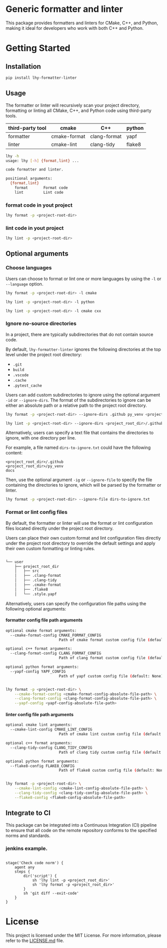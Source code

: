 # Generic formatter and linter

This package provides formatters and linters for CMake, C++, and Python, making it ideal for developers who work with both C++ and Python.

# Getting Started

## Installation

```sh
pip install lhy-formatter-linter
```

## Usage

The formatter or linter will recursively scan your project directory, formatting or linting all CMake, C++, and Python code using third-party tools.

| third-party tool | cmake        | C++             | python | 
|------------------|--------------|-----------------|--------|
| formatter        | cmake-format | clang-format    | yapf   | 
| linter           | cmake-lint   | clang-tidy      | flake8 | 

```sh
lhy -h
usage: lhy [-h] {format,lint} ...

code formatter and linter.

positional arguments:
  {format,lint}
    format       Format code
    lint         Lint code
```

### format code in yout project

```sh
lhy format -p <project-root-dir> 
```
### lint code in yout project

```sh
lhy lint -p <project-root-dir> 
```

## Optional arguments

### Choose languages 

Users can choose to format or lint one or more languages by using the `-l` or `--language` option.


```sh
lhy format -p <project-root-dir> -l cmake
```

```sh
lhy lint -p <project-root-dir> -l python
```

```sh
lhy lint -p <project-root-dir> -l cmake cxx
```

### Ignore no-source directories

In a project, there are typically subdirectories that do not contain source code.

By default, `lhy-formatter-linter` ignores the following directories at the top level under the project root directory:

* `.git`
* `build`
* `.vscode`
* `.cache`
* `.pytest_cache`

Users can add custom subdirectories to ignore using the optional argument `-id` or `--ignore-dirs`. The format of the subdirectories to ignore can be either an absolute path or a relative path to the project root directory.


```sh
lhy format -p <project-root-dir> --ignore-dirs .github py_venv <project_root_dir>/docs
```

```sh
lhy lint -p <project-root-dir> --ignore-dirs <project_root_dir>/.github  <project_root_dir>/py_venv docs
```
Alternatively, users can specify a text file that contains the directories to ignore, with one directory per line.

For example, a file named `dirs-to-ignore.txt` could have the following content:

```
<project_root_dir>/.github
<project_root_dir>/py_venv
docs
```
Then, use the optional argument `-ig` or `--ignore-file` to specify the file containing the directories to ignore, which will be parsed by the formatter or linter.

```sh
lhy format -p <project-root-dir> --ignore-file dirs-to-ignore.txt
```

### Format or lint config files

By default, the formatter or linter will use the format or lint configuration files located directly under the project root directory.

Users can place their own custom format and lint configuration files directly under the project root directory to override the default settings and apply their own custom formatting or linting rules.


```sh

└── user
    ├── project_root_dir
    │   ├── src
    │   ├── .clang-format
    │   ├── .clang-tidy
    │   ├── .cmake-format
    │   ├── .flake8
    │   └── .style.yapf

```
Alternatively, users can specify the configuration file paths using the following optional arguments:

#### formatter config file path arguments
```sh
optional cmake format arguments:
  --cmake-format-config CMAKE_FORMAT_CONFIG
                        Path of cmake format custom config file (default: None)

optional c++ format arguments:
  --clang-format-config CLANG_FORMAT_CONFIG
                        Path of clang format custom config file (default: None)

optional python format arguments:
  --yapf-config YAPF_CONFIG
                        Path of yapf custom config file (default: None)
```

```sh

lhy format -p <project-root-dir> \
    --cmake-format-config <cmake-format-config-absolute-file-path> \
    --clang-format-config <clang-format-config-absolute-file-path> \
    --yapf-config <yapf-config-absolute-file-path>
```


#### linter config file path arguments
```sh
optional cmake lint arguments:
  --cmake-lint-config CMAKE_LINT_CONFIG
                        Path of cmake lint custom config file (default: None)

optional c++ format arguments:
  --clang-tidy-config CLANG_TIDY_CONFIG
                        Path of clang tidy custom config file (default: None)

optional python format arguments:
  --flake8-config FLAKE8_CONFIG
                        Path of flake8 custom config file (default: None)
```

```sh

lhy format -p <project-root-dir> \
    --cmake-lint-config <cmake-lint-config-absolute-file-path> \
    --clang-tidy-config <clang-tidy-config-absolute-file-path> \
    --flake8-config <flake8-config-absolute-file-path>
```

## Integrate to CI

This package can be integrated into a Continuous Integration (CI) pipeline to ensure that all code on the remote repository conforms to the specified norms and standards.


### jenkins example.
```jenkins

stage('Check code norm') {
    agent any
    steps {
        dir('script') {
            sh 'lhy lint -p <project_root_dir>'
            sh 'lhy format -p <project_root_dir>'
        }
        sh 'git diff --exit-code'
    }
}

```



# License

This project is licensed under the MIT License. For more information, please refer to the [LICENSE.md](https://github.com/sygslhy/coding_tools/blob/main/LICENSE.md) file.